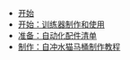 * [开始](sidebar "入门-猫三四")
* [开始：训练器制作和使用](train "手动训练器制作和使用-猫三四")
* [准备：自动化配件清单](list "自动化配件清单-猫三四")
* [制作：自冲水猫马桶制作教程](自冲水猫马桶制作教程 "自冲水猫马桶制作教程-猫三四")
